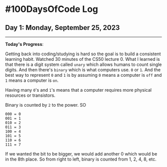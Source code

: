 # #100DaysOfCode Log

## Day 1: Monday, September 25, 2023

<hr>

**Today's Progress**:

Getting back into coding/studying is hard so the goal is to build a consistent learning habit. Watched 30 minutes of the CS50 lecture 0. What I learned is that there is a digit system called `unary` which allows humans to count single digits. And then there's `binary` which is what computers use. `0` or `1`. And the best way to represent `0` and `1` is by assuming `0` means a computer is `off` and `1` means a computer is `on`.

Having many `0`'s and `1`'s means that a computer requires more physical resources or transistors.

Binary is counted by `2` to the power. SO

```
000 = 0
001 = 1
010 = 2
011 = 3
100 = 4
101 = 5
110 = 6
111 = 7
```

If we wanted the bit to be bigger, we would add another 0 which would be in the 8th place. So from right to left, binary is counted from 1, 2, 4, 8, etc.
